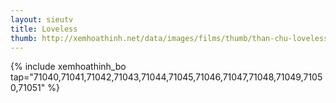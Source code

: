 ```yaml
---
layout: sieutv
title: Loveless
thumb: http://xemhoathinh.net/data/images/films/thumb/than-chu-loveless-2012.jpg
---
```

{% include xemhoathinh_bo tap="71040,71041,71042,71043,71044,71045,71046,71047,71048,71049,71050,71051" %} 
